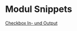 # Modul Snippets

[Checkbox In- und Output](https://gist.github.com/eaCe/05eebd39244da6ee3edfb828804d2aa9)
